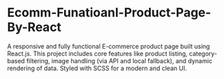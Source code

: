 # Ecomm-Funatioanl-Product-Page-By-React
A responsive and fully functional E-commerce product page built using React.js. This project includes core features like product listing, category-based filtering, image handling (via API and local fallback), and dynamic rendering of data. Styled with SCSS for a modern and clean UI.
